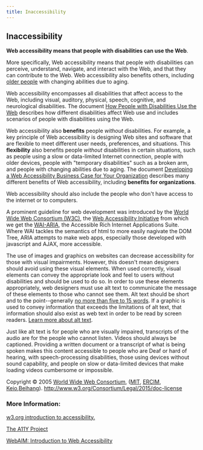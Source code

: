 ```yaml
---
title: Inaccessibility
---
```

## Inaccessibility
<strong>Web accessibility means that people with disabilities can use the Web</strong>.

More specifically, Web accessibility means that people with disabilities can perceive, understand, navigate, and interact with the Web, and that they can
contribute to the Web. Web accessibility also benefits others, including [older people](https://www.w3.org/WAI/bcase/soc.html#of) with changing abilities
due to aging.

Web accessibility encompasses all disabilities that  affect access to the Web, including visual, auditory, physical, speech, cognitive, and neurological
disabilities. The document [How People with Disabilities Use the Web](http://www.w3.org/WAI/intro/people-use-web/Overview.html) describes how different
disabilities affect Web use and includes scenarios of people with disabilities using the Web.

Web accessibility also **benefits** people *without* disabilities. For example, a key  principle of Web accessibility is designing Web sites and software that are flexible to meet different user needs, preferences, and situations. This **flexibility** also benefits people *without* disabilities in certain situations, such as people using a slow or data-limited Internet connection, people with older devices, people with "temporary disabilities" such as a broken arm, and people with changing abilities due to aging. The document [Developing a Web Accessibility Business Case for Your Organization](https://www.w3.org/WAI/bcase/Overview) describes many different benefits of Web accessibility, including **benefits for organizations**.

Web accessibility should also include the people who don't have access to the internet or to computers.

A prominent guideline for web development was introduced by the [World Wide Web Consortium (W3C)](https://www.w3.org/), the [Web Accessibility Initiative](https://www.w3.org/WAI/) from which we get the [WAI-ARIA](https://developer.mozilla.org/en-US/docs/Learn/Accessibility/WAI-ARIA_basics), the Accessible Rich Internet Applications Suite. Where WAI tackles the semantics of html to more easily nagivate the DOM Tree, ARIA attempts to make web apps, especially those developed with javascript and AJAX, more accessible. 

The use of images and graphics on websites can decrease accessibility for those with visual impairments. However, this doesn't mean designers should avoid using these visual elements. When used correctly, visual elements can convey the appropriate look and feel to users without disabilities and should be used to do so. In order to use these elements appropriately, web designers must use alt text to communicate the message of these elements to those who cannot see
them. Alt text should be short and to the point--generally [no more than five to 15 words](https://www.thoughtco.com/writing-great-alt-text-3466185). If a graphic is used to convey information that exceeds the limitations of alt text, that information should also exist as web text in order to be read by screen readers. [Learn more about alt text](https://webaim.org/techniques/alttext/).

Just like alt text is for people who are visually impaired, transcripts of the audio are for the people who cannot listen. Videos should always be captioned. Providing a written document or a transcript of what is being spoken makes this content accessible to people who are Deaf or hard of hearing, with speech-processing disabilities, those using devices without sound capability, and people on slow or data-limited devices that make loading videos cumbersome or impossible.

Copyright &copy; 2005 <a href="http://www.w3.org" shape="rect">World Wide Web Consortium</a>, (<a href="http://www.csail.mit.edu/" shape="rect">MIT</a>, <a href="http://www.ercim.org" shape="rect">ERCIM</a>, <a href="http://www.keio.ac.jp" shape="rect">Keio</a>,<a href="http://ev.buaa.edu.cn" shape="rect">Beihang</a>). http://www.w3.org/Consortium/Legal/2015/doc-license

### More Information:
<a href='https://www.w3.org/WAI/intro/accessibility.php' target='_blank' rel='nofollow'>w3.org introduction to accessibility.</a>

<a href='http://a11yproject.com/' target='_blank' rel='nofollow'>The A11Y Project</a>

<a href='https://webaim.org/intro/' target='_blank' rel='nofollow'>WebAIM: Introduction to Web Accessibility</a>
